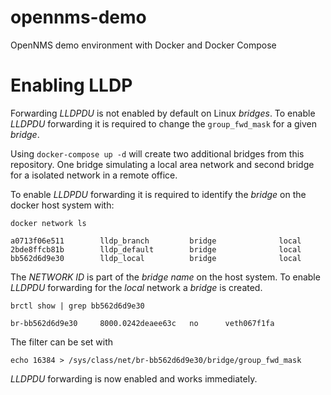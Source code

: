 # opennms-demo
OpenNMS demo environment with Docker and Docker Compose

# Enabling LLDP

Forwarding _LLDPDU_ is not enabled by default on Linux _bridges_.
To enable _LLDPDU_ forwarding it is required to change the `group_fwd_mask` for a given _bridge_.

Using `docker-compose up -d` will create two additional bridges from this repository.
One bridge simulating a local area network and second bridge for a isolated network in a remote office.

To enable _LLDPDU_ forwarding it is required to identify the _bridge_ on the docker host system with:

    docker network ls
    
    a0713f06e511        lldp_branch         bridge              local
    2bde8ffcb81b        lldp_default        bridge              local
    bb562d6d9e30        lldp_local          bridge              local

The _NETWORK ID_ is part of the _bridge name_ on the host system.
To enable _LLDPDU_ forwarding for the _local_ network a _bridge_ is created.

    brctl show | grep bb562d6d9e30

    br-bb562d6d9e30		8000.0242deaee63c	no		veth067f1fa

The filter can be set with

    echo 16384 > /sys/class/net/br-bb562d6d9e30/bridge/group_fwd_mask

_LLDPDU_ forwarding is now enabled and works immediately.
